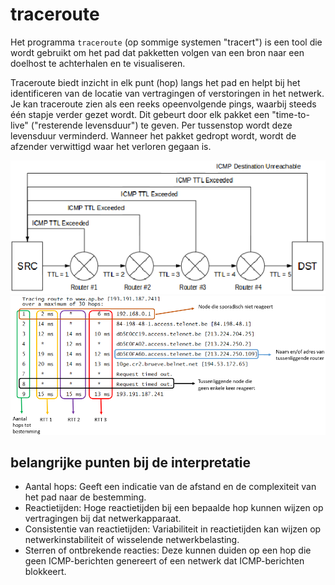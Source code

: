 # traceroute
Het programma `traceroute` (op sommige systemen "tracert") is een tool die wordt gebruikt om het pad dat pakketten volgen van een bron naar een doelhost te achterhalen en te visualiseren.

Traceroute biedt inzicht in elk punt (hop) langs het pad en helpt bij het identificeren van de locatie van vertragingen of verstoringen in het netwerk. Je kan traceroute zien als een reeks opeenvolgende pings, waarbij steeds één stapje verder gezet wordt. Dit gebeurt door elk pakket een "time-to-live" ("resterende levensduur") te geven. Per tussenstop wordt deze levensduur verminderd. Wanneer het pakket gedropt wordt, wordt de afzender verwittigd waar het verloren gegaan is.

![werking traceroute](./images/werking_traceroute.png)
![uitvoer traceroute](./images/uitvoer_traceroute.png)

## belangrijke punten bij de interpretatie

- Aantal hops: Geeft een indicatie van de afstand en de complexiteit van het pad naar de bestemming.
- Reactietijden: Hoge reactietijden bij een bepaalde hop kunnen wijzen op vertragingen bij dat netwerkapparaat.
- Consistentie van reactietijden: Variabiliteit in reactietijden kan wijzen op netwerkinstabiliteit of wisselende netwerkbelasting.
- Sterren of ontbrekende reacties: Deze kunnen duiden op een hop die geen ICMP-berichten genereert of een netwerk dat ICMP-berichten blokkeert.
